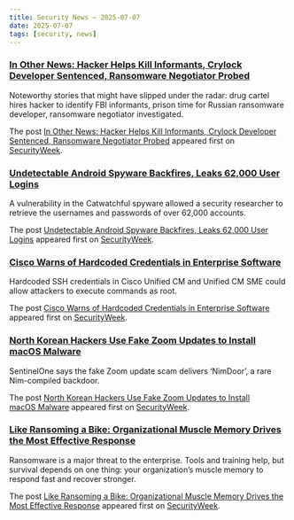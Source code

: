 ```yaml
---
title: Security News – 2025-07-07
date: 2025-07-07
tags: [security, news]
---
```


### [In Other News: Hacker Helps Kill Informants, Crylock Developer Sentenced, Ransomware Negotiator Probed](https://www.securityweek.com/in-other-news-hacker-helps-kill-informants-crylock-developer-sentenced-ransomware-negotiator-probed/)

<p>Noteworthy stories that might have slipped under the radar: drug cartel hires hacker to identify FBI informants, prison time for Russian ransomware developer, ransomware negotiator investigated. </p>
<p>The post <a href="https://www.securityweek.com/in-other-news-hacker-helps-kill-informants-crylock-developer-sentenced-ransomware-negotiator-probed/">In Other News: Hacker Helps Kill Informants, Crylock Developer Sentenced, Ransomware Negotiator Probed</a> appeared first on <a href="https://www.securityweek.com">SecurityWeek</a>.</p>

### [Undetectable Android Spyware Backfires, Leaks 62,000 User Logins](https://www.securityweek.com/undetectable-android-spyware-backfires-leaks-62000-user-logins/)

<p>A vulnerability in the Catwatchful spyware allowed a security researcher to retrieve the usernames and passwords of over 62,000 accounts.</p>
<p>The post <a href="https://www.securityweek.com/undetectable-android-spyware-backfires-leaks-62000-user-logins/">Undetectable Android Spyware Backfires, Leaks 62,000 User Logins</a> appeared first on <a href="https://www.securityweek.com">SecurityWeek</a>.</p>

### [Cisco Warns of Hardcoded Credentials in Enterprise Software](https://www.securityweek.com/cisco-warns-of-hardcoded-credentials-in-enterprise-software/)

<p>Hardcoded SSH credentials in Cisco Unified CM and Unified CM SME could allow attackers to execute commands as root.</p>
<p>The post <a href="https://www.securityweek.com/cisco-warns-of-hardcoded-credentials-in-enterprise-software/">Cisco Warns of Hardcoded Credentials in Enterprise Software</a> appeared first on <a href="https://www.securityweek.com">SecurityWeek</a>.</p>

### [North Korean Hackers Use Fake Zoom Updates to Install macOS Malware](https://www.securityweek.com/north-korean-hackers-use-fake-zoom-updates-to-install-macos-malware/)

<p>SentinelOne says the fake Zoom update scam delivers ‘NimDoor’, a rare Nim-compiled backdoor.</p>
<p>The post <a href="https://www.securityweek.com/north-korean-hackers-use-fake-zoom-updates-to-install-macos-malware/">North Korean Hackers Use Fake Zoom Updates to Install macOS Malware</a> appeared first on <a href="https://www.securityweek.com">SecurityWeek</a>.</p>

### [Like Ransoming a Bike: Organizational Muscle Memory Drives the Most Effective Response](https://www.securityweek.com/like-ransoming-a-bike-organizational-muscle-memory-drives-the-most-effective-response/)

<p>Ransomware is a major threat to the enterprise. Tools and training help, but survival depends on one thing: your organization’s muscle memory to respond fast and recover stronger.</p>
<p>The post <a href="https://www.securityweek.com/like-ransoming-a-bike-organizational-muscle-memory-drives-the-most-effective-response/">Like Ransoming a Bike: Organizational Muscle Memory Drives the Most Effective Response</a> appeared first on <a href="https://www.securityweek.com">SecurityWeek</a>.</p>

